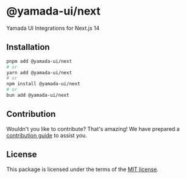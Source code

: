 # @yamada-ui/next

Yamada UI Integrations for Next.js 14

## Installation

```sh
pnpm add @yamada-ui/next
# or
yarn add @yamada-ui/next
# or
npm install @yamada-ui/next
# or
bun add @yamada-ui/next
```

## Contribution

Wouldn't you like to contribute? That's amazing! We have prepared a [contribution guide](https://github.com/yamada-ui/yamada-ui/blob/main/CONTRIBUTING.md) to assist you.

## License

This package is licensed under the terms of the
[MIT license](https://github.com/yamada-ui/yamada-ui/blob/main/LICENSE).
